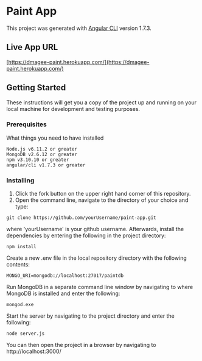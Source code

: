 # Paint App

This project was generated with [Angular CLI](https://github.com/angular/angular-cli) version 1.7.3.

## Live App URL

[https://dmagee-paint.herokuapp.com/](https://dmagee-paint.herokuapp.com/)

## Getting Started

These instructions will get you a copy of the project up and running on your local machine for development and testing purposes.

### Prerequisites

What things you need to have installed

```
Node.js v6.11.2 or greater
MongoDB v2.6.12 or greater
npm v3.10.10 or greater
angular/cli v1.7.3 or greater
```

### Installing

1. Click the fork button on the upper right hand corner of this repository.
2. Open the command line, navigate to the directory of your choice and type:

```
git clone https://github.com/yourUsername/paint-app.git
```

where 'yourUsername' is your github username.
Afterwards, install the dependencies by entering the following in the project directory:

```
npm install
```

Create a new .env file in the local repository directory with the following contents:

```
MONGO_URI=mongodb://localhost:27017/paintdb
```

Run MongoDB in a separate command line window by navigating to where MongoDB
is installed and enter the following:

```
mongod.exe
```

Start the server by navigating to the project directory and enter the following:

```
node server.js
```

You can then open the project in a browser by navigating to http://localhost:3000/
